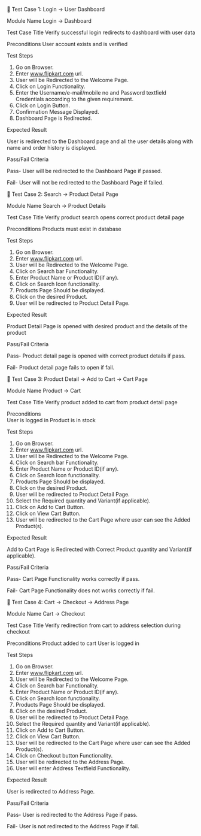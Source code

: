 🔹 Test Case 1: Login → User Dashboard

Module Name	Login → Dashboard

Test Case Title
Verify successful login redirects to dashboard with user data

Preconditions
User account exists and is verified

Test Steps
1) Go on Browser.
2) Enter www.flipkart.com url.
3) User will be Redirected to the Welcome Page.
4) Click on Login Functionality.
5) Enter the Username/e-mail/mobile no and Password textfield Credentials according to the given requirement.
6) Click on Login Button.
7) Confirmation Message Displayed.
8) Dashboard Page is Redirected.

Expected Result

User is redirected to the Dashboard page and all the user details along with name and order history is displayed.

Pass/Fail Criteria

Pass- User will be redirected to the Dashboard Page if passed.

Fail- User will not be redirected to the Dashboard Page if failed.

🔹 Test Case 2: Search → Product Detail Page

Module Name	Search → Product Details

Test Case Title
Verify product search opens correct product detail page

Preconditions
Products must exist in database

Test Steps
1) Go on Browser.
2) Enter www.flipkart.com url.
3) User will be Redirected to the Welcome Page.
4) Click on Search bar Functionality.
5) Enter Product Name or Product ID(if any).
6) Click on Search Icon functionality.
7) Products Page Should be displayed.
8) Click on the desired Product.
9) User will be redirected to Product Detail Page.

Expected Result

Product Detail Page is opened with desired product and the details of the product

Pass/Fail Criteria

Pass- Product detail page is opened with correct product details if pass.

Fail- Product detail page fails to open if fail.

🔹 Test Case 3: Product Detail → Add to Cart → Cart Page

Module Name	Product → Cart

Test Case Title	
Verify product added to cart from product detail page

Preconditions	
User is logged in
Product is in stock

Test Steps
1) Go on Browser.
2) Enter www.flipkart.com url.
3) User will be Redirected to the Welcome Page.
4) Click on Search bar Functionality.
5) Enter Product Name or Product ID(if any).
6) Click on Search Icon functionality.
7) Products Page Should be displayed.
8) Click on the desired Product.
9) User will be redirected to Product Detail Page.
10) Select the Required quantity and Variant(if applicable).
11) Click on Add to Cart Button.
12) Click on View Cart Button.
13) User will be redirected to the Cart Page where user can see the Added Product(s).

Expected Result

Add to Cart Page is Redirected with Correct Product quantity and Variant(if applicable).

Pass/Fail Criteria

Pass- Cart Page Functionality works correctly if pass.

Fail- Cart Page Functionality does not works correctly if fail.

🔹 Test Case 4: Cart → Checkout → Address Page

Module Name	Cart → Checkout

Test Case Title
Verify redirection from cart to address selection during checkout

Preconditions
Product added to cart
User is logged in

Test Steps
1) Go on Browser.
2) Enter www.flipkart.com url.
3) User will be Redirected to the Welcome Page.
4) Click on Search bar Functionality.
5) Enter Product Name or Product ID(if any).
6) Click on Search Icon functionality.
7) Products Page Should be displayed.
8) Click on the desired Product.
9) User will be redirected to Product Detail Page.
10) Select the Required quantity and Variant(if applicable).
11) Click on Add to Cart Button.
12) Click on View Cart Button.
13) User will be redirected to the Cart Page where user can see the Added Product(s).
14) Click on Checkout button Functionality.
15) User will be redirected to the Address Page.
16) User will enter Address Textfield Functionality.

Expected Result

User is redirected to Address Page.

Pass/Fail Criteria

Pass- User is redirected to the Address Page if pass. 

Fail- User is not  redirected to the Address Page if fail.

